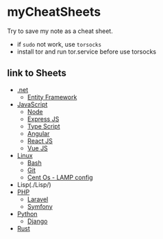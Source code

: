 # myCheatSheets

Try to save my note as a cheat sheet.

* if `sudo` not work, use `torsocks`
* install tor and run tor.service before use torsocks

## link to Sheets

* [.net](/.net/)
  * [Entity Framework](./.net/EntityFramework.md)
* [JavaScript](./JavaScript/)
  * [Node](./JavaScript/Node.md)
  * [Express JS](./JavaScript/ExpressJs.md)
  * [Type Script](./JavaScript/TypeScript.md)
  * [Angular](./JavaScript/Angular.md)
  * [React JS](./JavaScript/ReactJs.md)
  * [Vue JS](./JavaScript/VueJs.md)
* [Linux](./Linux/)
  * [Bash](./Linux/bash.md)
  * [Git](./Linux/git.md)
  * [Cent Os - LAMP config](./Linux/CentOs-LAMP.md)
* Lisp(./Lisp/)
* [PHP](./PHP/)
  * [Laravel](./PHP/Laravel.md)
  * [Symfony](./PHP/Symfony.md)
* [Python](./Python/)
  * [Django](./Python/Django.md)
* [Rust](./Rust/)
